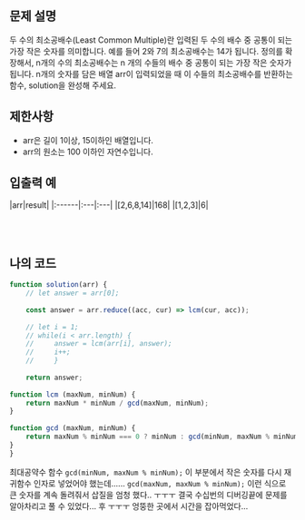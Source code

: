 ## 문제 설명

두 수의 최소공배수(Least Common Multiple)란 입력된 두 수의 배수 중 공통이 되는 가장 작은 숫자를 의미합니다. 예를 들어 2와 7의 최소공배수는 14가 됩니다. 정의를 확장해서, n개의 수의 최소공배수는 n 개의 수들의 배수 중 공통이 되는 가장 작은 숫자가 됩니다. n개의 숫자를 담은 배열 arr이 입력되었을 때 이 수들의 최소공배수를 반환하는 함수, solution을 완성해 주세요.

## 제한사항

* arr은 길이 1이상, 15이하인 배열입니다.
* arr의 원소는 100 이하인 자연수입니다.

## 입출력 예

|arr|result|
|:------|:---|:---|
|[2,6,8,14]|168|
|[1,2,3]|6|


<br/>
<br/>

## 나의 코드

```js
function solution(arr) {
    // let answer = arr[0];
    
    const answer = arr.reduce((acc, cur) => lcm(cur, acc));
    
    // let i = 1;
    // while(i < arr.length) {
    //     answer = lcm(arr[i], answer);
    //     i++;
    //     }
    
    return answer;
    
function lcm (maxNum, minNum) {
    return maxNum * minNum / gcd(maxNum, minNum);
}
    
function gcd (maxNum, minNum) {
    return maxNum % minNum === 0 ? minNum : gcd(minNum, maxNum % minNum);
}
}
```

최대공약수 함수 `gcd(minNum, maxNum % minNum);` 이 부분에서 작은 숫자를 다시 재귀함수 인자로 넣었어야 했는데...... `gcd(maxNum, maxNum % minNum);` 이런 식으로 큰 숫자를 계속 돌려줘서 삽질을 엄청 했다.. ㅜㅜㅜ 결국 수십번의 디버깅끝에 문제를 알아차리고 풀 수 있었다... 
후 ㅜㅜㅜ 엉뚱한 곳에서 시간을 잡아먹었다...
